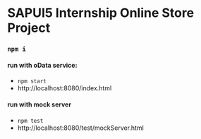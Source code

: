 # SAPUI5 Internship Online Store Project


### `npm i`
#### run with oData service:

- `npm start`
- http://localhost:8080/index.html


#### run with mock server

- `npm test`
- http://localhost:8080/test/mockServer.html
